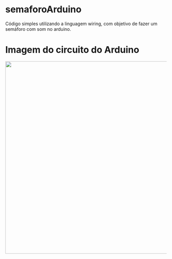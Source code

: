 # semaforoArduino
Código simples utilizando a linguagem wiring, com objetivo de fazer um semáforo com som no arduino.

<h1>Imagem do circuito do Arduino </h1>

<div align=center>
<img src="https://user-images.githubusercontent.com/87538302/185768651-adf794c1-7b85-46df-9b37-bbc24f69156f.jpeg" width=600px> 
</div>
